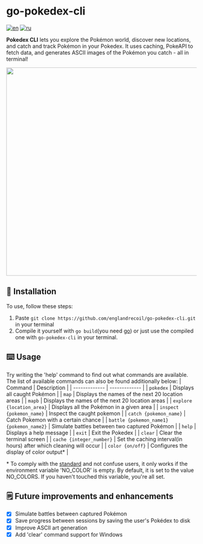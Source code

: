 # go-pokedex-cli
[![en](https://img.shields.io/badge/lang-en-green?style=flat)](https://github.com/englandrecoil/go-pokedex-cli/blob/main/README.md)
[![ru](https://img.shields.io/badge/lang-ru-blue?style=flat)](https://github.com/englandrecoil/go-pokedex-cli/blob/main/README.ru.md#go-pokedex-cli)

**Pokedex CLI** lets you explore the Pokémon world, discover new locations, and catch and track Pokémon in your Pokedex. It uses caching, PokeAPI to fetch data, and generates ASCII images of the Pokémon you catch - all in terminal!

<img src="https://iili.io/2g8pbwu.jpg" width="550">

## :minidisc: Installation
To use, follow these steps:
1. Paste `git clone https://github.com/englandrecoil/go-pokedex-cli.git` in your terminal
2. Compile it yourself with `go build`(you need [go](https://go.dev)) or just use the compiled one with `go-pokedex-cli` in your terminal.

## :keyboard: Usage
Try writing the 'help' command to find out what commands are available. 
The list of available commands can also be found additionally below:
| Command  | Description |
| ------------- | ------------- |
| `pokedex`  | Displays all caught Pokémon |
| `map`  | Displays the names of the next 20 location areas |
| `mapb` | Displays the names of the next 20 location areas |
| `explore {location_area}` | Displays all the Pokémon in a given area |
| `inspect {pokemon_name}` | Inspect the caught pokemon |
| `catch {pokemon_name}` | Catch Pokemon with a certain chance |
| `battle {pokemon_name1} {pokemon_name2}` | Simulate battles between two captured Pokémon |
| `help` | Displays a help message |
| `exit` | Exit the Pokedex |
| `clear` | Clear the terminal screen |
| `cache {integer_number}` | Set the caching interval(in hours) after which cleaning will occur |
| `color {on/off}` | Configures the display of color output* |

\* To comply with the [standard](https://no-color.org) and not confuse users, it only works if the environment variable 'NO_COLOR' is empty. By default, it is set to the value NO_COLORS. If you haven't touched this variable, you're all set.

## :spiral_notepad: Future improvements and enhancements
- [X] Simulate battles between captured Pokémon
- [X] Save progress between sessions by saving the user's Pokédex to disk
- [X] Improve ASCII art generation
- [X] Add 'clear' command support for Windows
